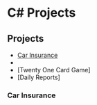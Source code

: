 # C# Projects

## Projects 

* [Car Insurance](#car-insurance-project) 
*
* [Twenty One Card Game]
* [Daily Reports]


### Car Insurance
